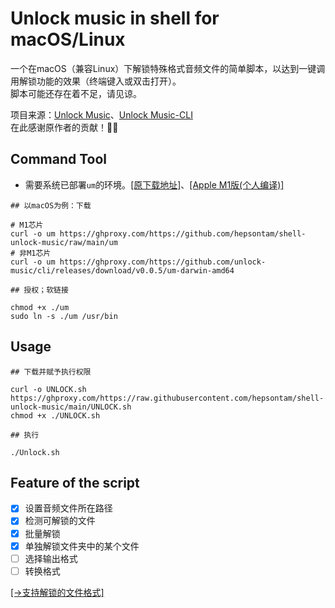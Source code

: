 # Unlock music in shell for macOS/Linux
一个在macOS（兼容Linux）下解锁特殊格式音频文件的简单脚本，以达到一键调用解锁功能的效果（终端键入或双击打开）。<br>脚本可能还存在着不足，请见谅。

项目来源：[Unlock Music](https://github.com/unlock-music/unlock-music.git)、[Unlock Music-CLI](https://github.com/unlock-music/cli.git)
<br>在此感谢原作者的贡献！🙏🙏

## Command Tool
- 需要系统已部署`um`的环境。[[原下载地址]](https://github.com/unlock-music/cli/releases)、[[Apple M1版(个人编译)]](https://github.com/hepsontam/shell-unlock-music/raw/main/um)
```
## 以macOS为例：下载

# M1芯片
curl -o um https://ghproxy.com/https://github.com/hepsontam/shell-unlock-music/raw/main/um
# 非M1芯片
curl -o um https://ghproxy.com/https://github.com/unlock-music/cli/releases/download/v0.0.5/um-darwin-amd64

## 授权；软链接

chmod +x ./um
sudo ln -s ./um /usr/bin
```

## Usage
```
## 下载并赋予执行权限

curl -o UNLOCK.sh https://ghproxy.com/https://raw.githubusercontent.com/hepsontam/shell-unlock-music/main/UNLOCK.sh
chmod +x ./UNLOCK.sh

## 执行

./Unlock.sh
```

## Feature of the script
- [x] 设置音频文件所在路径
- [x] 检测可解锁的文件
- [x] 批量解锁
- [x] 单独解锁文件夹中的某个文件
- [ ] 选择输出格式
- [ ] 转换格式

[[→支持解锁的文件格式]](https://github.com/hepsontam/shell-unlock-music/raw/main/支持格式.png)
